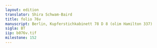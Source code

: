 ```yaml
---
layout: edition
translator: Shira Schwam-Baird
title: folio 76v
manuscript: Berlin, Kupferstichkabinett 78 D 8 (olim Hamilton 337)
sigla: BT
iip: b076v.tif
milestone: 152
---
```

